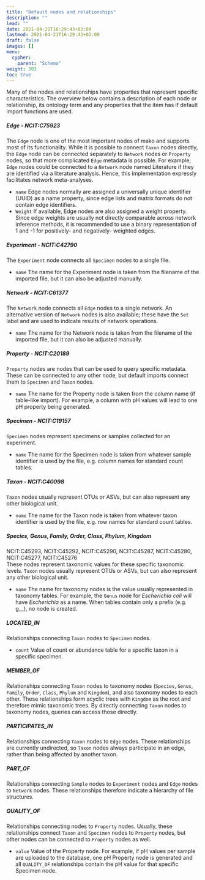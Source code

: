 ```yaml
---
title: "Default nodes and relationships"
description: ""
lead: ""
date: 2021-04-21T16:29:43+02:00
lastmod: 2021-04-21T16:29:43+02:00
draft: false
images: []
menu: 
  cypher:
    parent: "Schema"
weight: 303
toc: true
---
```


Many of the nodes and relationships have properties that represent specific characteristics. The overview below contains a description of each node or relationship, its ontology term and any properties that the item has if default import functions are used. 

<h5>Edge - NCIT:C75923</h5>
The <code>Edge</code> node is one of the most important nodes of mako and supports most of its functionality. While it is possible to connect <code>Taxon</code> nodes directly, the <code>Edge</code> node can be connected separately to <code>Network</code> nodes or <code>Property</code> nodes, so that more complicated <code>Edge</code> metadata is possible. For example, <code>Edge</code> nodes could be connected to a <code>Network</code> node named Literature if they are identified via a literature analysis. Hence, this implementation expressly facilitates network meta-analyses. 
<ul>
<li><code>name</code> Edge nodes normally are assigned a universally unique identifier (UUID) as a name property, since edge lists and matrix formats do not contain edge identifiers. </li>
<li><code>Weight</code> If available, Edge nodes are also assigned a weight property. Since edge weights are usually not directly comparable across network inference methods, it is recommended to use a binary representation of 1 and -1 for positively- and negatively- weighted edges. </li>
</ul>

<h5>Experiment - NCIT:C42790</h5>
The <code>Experiment</code> node connects all <code>Specimen</code> nodes to a single file.
<ul>
<li><code>name</code> The name for the Experiment node is taken from the filename of the imported file, but it can also be adjusted manually.  </li>
</ul>

<h5>Network - NCIT:C61377</h5>
The <code>Network</code> node connects all <code>Edge</code> nodes to a single network. An alternative version of <code>Network</code> nodes is also available; these have the <code>Set</code> label and are used to indicate results of network operations. 
<ul>
<li><code>name</code> The name for the Network node is taken from the filename of the imported file, but it can also be adjusted manually.  </li>
</ul>

<h5>Property - NCIT:C20189</h5>
<code>Property</code> nodes are nodes that can be used to query specific metadata. These can be connected to any other node, but default imports connect them to <code>Specimen</code> and <code>Taxon</code> nodes. 
<ul>
<li><code>name</code> The name for the Property node is taken from the column name (if table-like import). For example, a column with pH values will lead to one pH property being generated. </li>
</ul>

<h5>Specimen - NCIT:C19157</h5>
<code>Specimen</code> nodes represent specimens or samples collected for an experiment. <ul>
<li><code>name</code> The name for the Specimen node is taken from whatever sample identifier is used by the file, e.g. column names for standard count tables. </li>
</ul>

<h5>Taxon - NCIT:C40098</h5>
<code>Taxon</code> nodes usually represent OTUs or ASVs, but can also represent any other biological unit. <ul>
<li><code>name</code> The name for the Taxon node is taken from whatever taxon identifier is used by the file, e.g. row names for standard count tables. </li>
</ul>

<h5>Species, Genus, Family, Order, Class, Phylum, Kingdom</h5>
NCIT:C45293, NCIT:C45292, NCIT:C45290, NCIT:C45287, NCIT:C45280, NCIT:C45277, NCIT:C45276 
<br>
These nodes represent taxonomic values for these specific taxonomic levels. 
<code>Taxon</code> nodes usually represent OTUs or ASVs, but can also represent any other biological unit. <ul>
<li><code>name</code> The name for taxonomy nodes is the value usually represented in taxonomy tables. For example, the <code>Genus</code> node for <i>Escherichia coli</i> will have <i>Escherichia</i> as a name. When tables contain only a prefix (e.g. g__), no node is created. </li>
</ul>

<h5>LOCATED_IN</h5>
Relationships connecting <code>Taxon</code> nodes to <code>Specimen</code> nodes. 
<ul>
<li><code>count</code> Value of count or abundance table for a specific taxon in a specific specimen. </li>
</ul>

<h5>MEMBER_OF</h5>
Relationships connecting <code>Taxon</code> nodes to taxonomy nodes (<code>Species</code>, <code>Genus</code>, <code>Family</code>, <code>Order</code>, <code>Class</code>, <code>Phylum</code> and <code>Kingdom</code>), and also taxonomy nodes to each other. These relationships form acyclic trees with <code>Kingdom</code> as the root and therefore mimic taxonomic trees. By directly connecting <code>Taxon</code> nodes to taxonomy nodes, queries can access those directly. 

<h5>PARTICIPATES_IN</h5>
Relationships connecting <code>Taxon</code> nodes to <code>Edge</code> nodes. These relationships are currently undirected, so <code>Taxon</code> nodes always participate in an edge, rather than being affected by another taxon. 

<h5>PART_OF</h5>
Relationships connecting <code>Sample</code> nodes to <code>Experiment</code> nodes and <code>Edge</code> nodes to <code>Network</code> nodes. These relationships therefore indicate a hierarchy of file structures. 

<h5>QUALITY_OF</h5>
Relationships connecting nodes to <code>Property</code> nodes. Usually, these relationships connect <code>Taxon</code> and <code>Specimen</code> nodes to <code>Property</code> nodes, but other nodes can be connected to <code>Property</code> nodes as well. 
<ul>
<li><code>value</code> Value of the Property node. For example, if pH values per sample are uploaded to the database, one pH Property node is generated and all <code>QUALITY_OF</code> relationships contain the pH value for that specific Specimen node.</li>
</ul>
